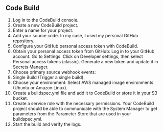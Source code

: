 ## Code Build

1. Log in to the CodeBuild console.
2. Create a new CodeBuild project.
3. Enter a name for your project.
4. Add your source code. In my case, I used my personal GitHub repository.
5. Configure your GitHub personal access token with CodeBuild.
6. Obtain your personal access token from GitHub:
Log in to your GitHub account.
Go to Settings.
Click on Developer settings, then select Personal access tokens (classic).
Generate a new token and update it in Secrets Manager.
7. Choose primary source webhook events:
8. Single Build (Trigger a single build).
9. Choose your environment:
Select AWS managed image environments (Ubuntu or Amazon Linux).
10. Create a buildspec.yml file and add it to CodeBuild or store it in your S3 bucket.
11. Create a service role with the necessary permissions. Your CodeBuild project should be able to communicate with the System Manager to get parameters from the Parameter Store that are used in your buildspec.yml.
12. Start the build and verify the logs.
